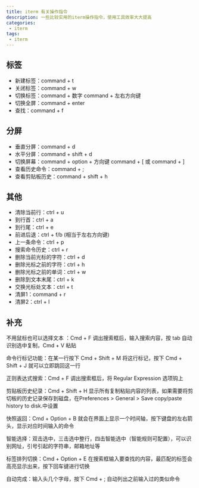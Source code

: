 ```yaml
---
title: iterm 有关操作指令 
description: 一些比较实用的iterm操作指令，使用工具效率大大提高
categories:
 - iterm
tags:
 - iterm
---
```


<!-- more -->

## 标签

* 新建标签：command + t 
* 关闭标签：command + w 
* 切换标签：command + 数字 command + 左右方向键 
* 切换全屏：command + enter 
* 查找：command + f

## 分屏

* 垂直分屏：command + d 
* 水平分屏：command + shift + d 
* 切换屏幕：command + option + 方向键 command + [ 或 command + ] 
* 查看历史命令：command + ; 
* 查看剪贴板历史：command + shift + h

## 其他

* 清除当前行：ctrl + u 
* 到行首：ctrl + a 
* 到行尾：ctrl + e 
* 前进后退：ctrl + f/b (相当于左右方向键) 
* 上一条命令：ctrl + p 
* 搜索命令历史：ctrl + r 
* 删除当前光标的字符：ctrl + d 
* 删除光标之前的字符：ctrl + h 
* 删除光标之前的单词：ctrl + w 
* 删除到文本末尾：ctrl + k 
* 交换光标处文本：ctrl + t 
* 清屏1：command + r 
* 清屏2：ctrl + l

## 补充

不用鼠标也可以选择文本 ：Cmd + F 调出搜索框后，输入搜索内容，按 tab 自动识别选中复制，Cmd + V 粘贴

命令行标记功能：在某一行按下 Cmd + Shift + M 将这行标记，按下 Cmd + Shift + J 就可以立即跳回这一行

正则表达式搜索：Cmd + F 调出搜索框后，将 Regular Expression 选项钩上

剪贴板历史纪录：Cmd + Shift + H 显示所有复制粘贴内容的列表，如果需要将剪切板的历史记录保存到磁盘，在Preferences > General > Save copy/paste history to disk.中设置

快照返回：Cmd + Option + B 就会在界面上显示一个时间轴，按下键盘的左右箭头，显示对应时间输入的命令

智能选择：双击选中，三击选中整行，四击智能选中（智能规则可配置），可以识别网址，引号引起的字符串，邮箱地址等

标签排列切换：Cmd + Option + E 在搜索框输入要查找的内容，最匹配的标签会高亮显示出来，按下回车键进行切换

自动完成：输入头几个字母，按下 Cmd + ; 自动列出之前输入过的类似命令


